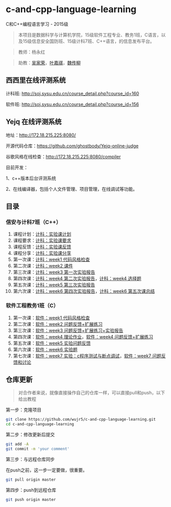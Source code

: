 # c-and-cpp-language-learning

C和C++编程语言学习 - 2015级

> 本项目是数据科学与计算机学院，15级软件工程专业、教务1班，C语言，以及15级信息安全国防班、15级计科7班、C++语言，的信息发布平台。

> 教师：杨永红

> 助教：[吴家荣][]，[叶嘉祺][]，[魏传柳][]

[吴家荣]: https://github.com/wujr5
[叶嘉祺]: https://github.com/ghostbody
[魏传柳]: https://github.com/langzi989

## 西西里在线评测系统

计科班: http://soj.sysu.edu.cn/course_detail.php?course_id=160

软件班: http://soj.sysu.edu.cn/course_detail.php?course_id=156

## Yejq 在线评测系统

地址：http://172.18.215.225:8080/

开源代码仓库：https://github.com/ghostbody/Yejq-online-judge

谷歌风格在线检查：http://172.18.215.225:8080/compiler

目前开发：

1、c++版本后台评测系统

2、在线编译器，包括个人文件管理、项目管理，在线调试等功能。

## 目录

### 信安与计科7班（C++）

1. 课程计划：[计科：实验课计划][]
2. 课程要求：[计科：实验课要求][]
3. 课程反馈：[计科：实验课反馈][]
4. 课程分享：[计科：实验课分享][]
4. 第一次课：[计科：week1 代码风格检查][]
5. 第二次课：[计科：week2 课件][]
6. 第三次课：[计科：week3 第一次实验报告][]
7. 第四次课：[计科：week4 第二次实验报告][]，[计科：week4 选择题][]
8. 第五次课：[计科：week5 第三次实验报告][]
9. 第六次课：[计科：week6 第四次实验报告][]，[计科：week6 第五次课总结][]

[计科：实验课计划]: https://github.com/wujr5/c-and-cpp-language-learning/issues/19
[计科：实验课要求]: https://github.com/wujr5/c-and-cpp-language-learning/issues/20
[计科：实验课反馈]: https://github.com/wujr5/c-and-cpp-language-learning/issues/21
[计科：实验课分享]: https://github.com/wujr5/c-and-cpp-language-learning/issues/22

[计科：week1 代码风格检查]: https://github.com/wujr5/c-and-cpp-language-learning/issues/2
[计科：week2 课件]: https://github.com/wujr5/c-and-cpp-language-learning/issues/13
[计科：week3 第一次实验报告]: https://github.com/wujr5/c-and-cpp-language-learning/issues/12
[计科：week4 选择题]: https://github.com/wujr5/c-and-cpp-language-learning/issues/9
[计科：week4 第二次实验报告]: https://github.com/wujr5/c-and-cpp-language-learning/issues/14
[计科：week5 第三次实验报告]: https://github.com/wujr5/c-and-cpp-language-learning/issues/15
[计科：week6 第四次实验报告]: https://github.com/wujr5/c-and-cpp-language-learning/issues/18
[计科：week6 第五次课总结]: https://github.com/wujr5/c-and-cpp-language-learning/issues/23

### 软件工程教务1班（C）

1. 第一次课：[软件：week1 代码风格检查][]
2. 第二次课：[软件：week2 问题反馈+扩展练习][]
3. 第三次课：[软件：week3 问题反馈+扩展练习+实验报告][]
4. 第四次课：[软件：week4 理论作业][]，[软件：week4 问题反馈+扩展练习][]
5. 第五次课：[软件：week5 实验问题反馈][]
6. 第六次课：[软件：week6 实验题][]
7. 第七次课：[软件：week7 实验：c程序测试与断点调试][]，[软件：week7 问题反馈和讨论][]

[软件：week1 代码风格检查]: https://github.com/wujr5/c-and-cpp-language-learning/issues/1
[软件：week2 问题反馈+扩展练习]: https://github.com/wujr5/c-and-cpp-language-learning/issues/3
[软件：week3 问题反馈+扩展练习+实验报告]: https://github.com/wujr5/c-and-cpp-language-learning/issues/4
[软件：week4 理论作业]: https://github.com/wujr5/c-and-cpp-language-learning/issues/5
[软件：week4 问题反馈+扩展练习]: https://github.com/wujr5/c-and-cpp-language-learning/issues/8
[软件：week5 实验问题反馈]: https://github.com/wujr5/c-and-cpp-language-learning/issues/10
[软件：week6 实验题]: https://github.com/wujr5/c-and-cpp-language-learning/issues/11
[软件：week6 理论题]:https://github.com/wujr5/c-and-cpp-language-learning/issues/16
[软件：week7 实验题]:https://github.com/wujr5/c-and-cpp-language-learning/issues/17
[软件：week7 实验：c程序测试与断点调试]: https://github.com/wujr5/c-and-cpp-language-learning/issues/17
[软件：week7 问题反馈和讨论]: https://github.com/wujr5/c-and-cpp-language-learning/issues/24

## 仓库更新

> 对合作者来说，就像直接操作自己的仓库一样，可以直接pull和push，以下给出教程

第一步：克隆项目

```bash
git clone https://github.com/wujr5/c-and-cpp-language-learning.git
cd c-and-cpp-language-learning
```

第二步：修改更新后提交

```bash
git add -A
git commit -m 'your comment'
```

第三步：与远程仓库同步

在push之前，这一步一定要做，很重要。

```bash
git pull origin master
```

第四步：push到远程仓库

```bash
git push origin master
```


